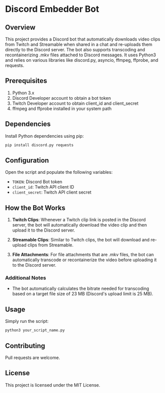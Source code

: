 # Discord Embedder Bot

## Overview

This project provides a Discord bot that automatically downloads video clips from Twitch and Streamable when shared in a chat and re-uploads them directly to the Discord server. The bot also supports transcoding and recontainerizing .mkv files attached to Discord messages. It uses Python3 and relies on various libraries like discord.py, asyncio, ffmpeg, ffprobe, and requests.

## Prerequisites

1. Python 3.x
2. Discord Developer account to obtain a bot token
3. Twitch Developer account to obtain client_id and client_secret
4. ffmpeg and ffprobe installed in your system path

## Dependencies

Install Python dependencies using pip:

```bash
pip install discord.py requests
```

## Configuration

Open the script and populate the following variables:

- `TOKEN`: Discord Bot token
- `client_id`: Twitch API client ID
- `client_secret`: Twitch API client secret

## How the Bot Works

1. **Twitch Clips**: Whenever a Twitch clip link is posted in the Discord server, the bot will automatically download the video clip and then upload it to the Discord server.

2. **Streamable Clips**: Similar to Twitch clips, the bot will download and re-upload clips from Streamable.

3. **File Attachments**: For file attachments that are .mkv files, the bot can automatically transcode or recontainerize the video before uploading it to the Discord server.

### Additional Notes

- The bot automatically calculates the bitrate needed for transcoding based on a target file size of 23 MB (Discord's upload limit is 25 MB).

## Usage

Simply run the script:

```bash
python3 your_script_name.py
```

## Contributing

Pull requests are welcome.

## License

This project is licensed under the MIT License.

